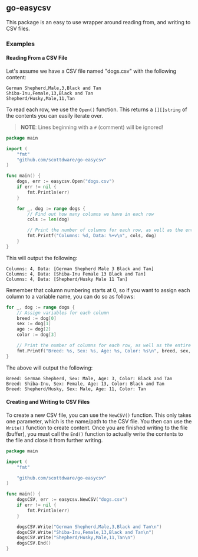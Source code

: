 ## go-easycsv

This package is an easy to use wrapper around reading from, and writing to CSV files.

### Examples

#### Reading From a CSV File

Let's assume we have a CSV file named "dogs.csv" with the following content:

```
German Shepherd,Male,3,Black and Tan
Shiba-Inu,Female,13,Black and Tan
Shepherd/Husky,Male,11,Tan
```

To read each row, we use the `Open()` function. This returns a `[][]string` of the contents you can easily iterate over.

>**NOTE**: Lines beginning with a `#` (comment) will be ignored!

```Go
package main

import (
    "fmt"
    "github.com/scottdware/go-easycsv"
)

func main() {
    dogs, err := easycsv.Open("dogs.csv")
    if err != nil {
        fmt.Println(err)
    }

    for _, dog := range dogs {
        // Find out how many columns we have in each row
        cols := len(dog)

        // Print the number of columns for each row, as well as the entire row's contents
        fmt.Printf("Columns: %d, Data: %+v\n", cols, dog)
    }
}
```

This will output the following:

```
Columns: 4, Data: [German Shepherd Male 3 Black and Tan]
Columns: 4, Data: [Shiba-Inu Female 13 Black and Tan]
Columns: 4, Data: [Shepherd/Husky Male 11 Tan]
```

Remember that column numbering starts at 0, so if you want to assign each column to a variable name, you can do so as follows:

```Go
for _, dog := range dogs {
    // Assign variables for each column
    breed := dog[0]
    sex := dog[1]
    age := dog[2]
    color := dog[3]

    // Print the number of columns for each row, as well as the entire row's contents
    fmt.Printf("Breed: %s, Sex: %s, Age: %s, Color: %s\n", breed, sex, age, color)
}
```

The above will output the following:

```
Breed: German Shepherd, Sex: Male, Age: 3, Color: Black and Tan
Breed: Shiba-Inu, Sex: Female, Age: 13, Color: Black and Tan
Breed: Shepherd/Husky, Sex: Male, Age: 11, Color: Tan
```

#### Creating and Writing to CSV Files

To create a new CSV file, you can use the `NewCSV()` function. This only takes one parameter, which is the name/path to the CSV file. You then
can use the `Write()` function to create content. Once you are finished writing to the file (buffer), you must call the `End()` function to actually write the contents
to the file and close it from further writing.

```Go
package main

import (
	"fmt"

	"github.com/scottdware/go-easycsv"
)

func main() {
    dogsCSV, err := easycsv.NewCSV("dogs.csv")
    if err != nil {
        fmt.Println(err)
    }

    dogsCSV.Write("German Shepherd,Male,3,Black and Tan\n")
    dogsCSV.Write("Shiba-Inu,Female,13,Black and Tan\n")
    dogsCSV.Write("Shepherd/Husky,Male,11,Tan\n")
    dogsCSV.End()
}
```